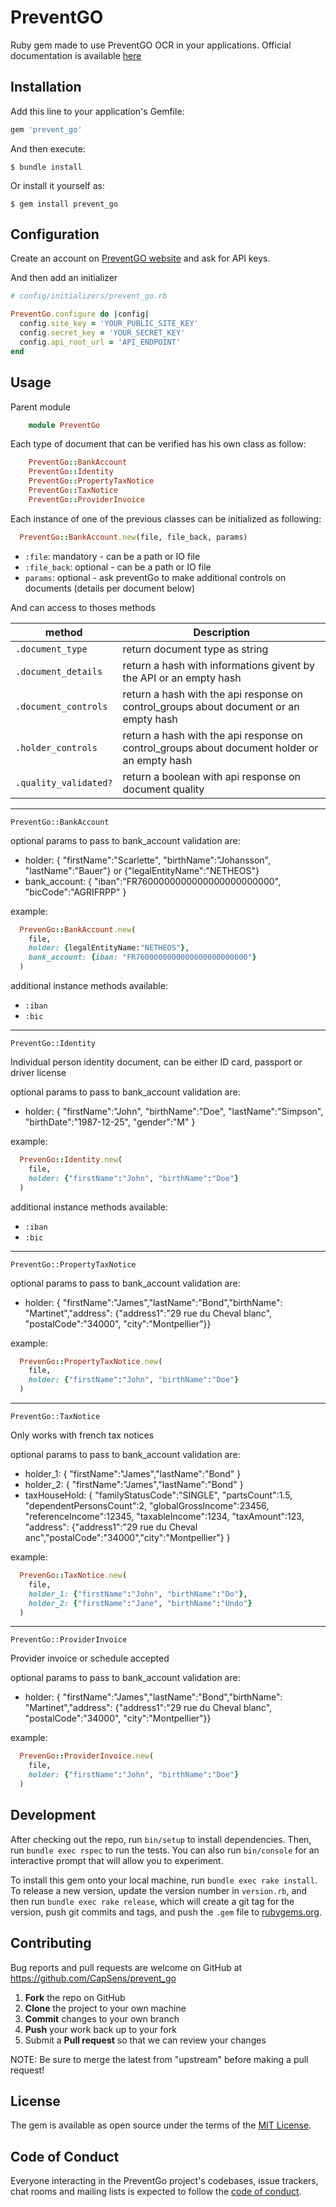 # PreventGO

Ruby gem made to use PreventGO OCR in your applications.
Official documentation is available [here](https://www.preventgo.io/)

## Installation

Add this line to your application's Gemfile:

```ruby
gem 'prevent_go'
```

And then execute:

    $ bundle install

Or install it yourself as:

    $ gem install prevent_go

## Configuration

Create an account on [PreventGO website](https://www.preventgo.io/) and ask for API keys.

And then add an initializer

```ruby
# config/initializers/prevent_go.rb

PreventGo.configure do |config|
  config.site_key = 'YOUR_PUBLIC_SITE_KEY'
  config.secret_key = 'YOUR_SECRET_KEY'
  config.api_root_url = 'API_ENDPOINT'
end
```

## Usage

Parent module

```ruby
    module PreventGo
```

Each type of document that can be verified has his own class as follow:

```ruby
    PreventGo::BankAccount
    PreventGo::Identity
    PreventGo::PropertyTaxNotice
    PreventGo::TaxNotice
    PreventGo::ProviderInvoice
```

Each instance of one of the previous classes can be initialized as following:

```ruby
  PreventGo::BankAccount.new(file, file_back, params)
```
- `:file`:      mandatory - can be a path or IO file
- `:file_back`: optional - can be a path or IO file
- `params`:     optional - ask preventGo to make additional controls on documents (details per document below)


And can access to thoses methods

| method               | Description | 
|----------------------|-------------|
| `.document_type`     | return document type as string |
| `.document_details`  | return a hash with informations givent by the API or an empty hash |
| `.document_controls` | return a hash with the api response on control_groups about document or an empty hash |
| `.holder_controls`   | return a hash with the api response on control_groups about document holder or an empty hash |
| `.quality_validated?`| return a boolean with api response on document quality |

------

`PreventGo::BankAccount`

optional params to pass to bank_account validation are:
- holder: { "firstName":"Scarlette", "birthName":"Johansson", "lastName":"Bauer"} or {"legalEntityName":"NETHEOS"}
- bank_account: { "iban":"FR7600000000000000000000000", "bicCode":"AGRIFRPP" }

example:
```ruby
  PrevenGo::BankAccount.new(
    file,
    holder: {legalEntityName:"NETHEOS"},
    bank_account: {iban: "FR7600000000000000000000000"}
  )
```

additional instance methods available:
- `:iban`
- `:bic`
------

`PreventGo::Identity`

Individual person identity document, can be either ID card, passport or driver license

optional params to pass to bank_account validation are:
- holder: { "firstName":"John", "birthName":"Doe", "lastName":"Simpson", "birthDate":"1987-12-25", "gender":"M" }

example:
```ruby
  PrevenGo::Identity.new(
    file,
    holder: {"firstName":"John", "birthName":"Doe"}
  )
```

additional instance methods available:
- `:iban`
- `:bic`

------

`PreventGo::PropertyTaxNotice`

optional params to pass to bank_account validation are:
- holder: { "firstName":"James","lastName":"Bond","birthName": "Martinet","address": {"address1":"29 rue du Cheval blanc", "postalCode":"34000", "city":"Montpellier"}}

example:
```ruby
  PrevenGo::PropertyTaxNotice.new(
    file,
    holder: {"firstName":"John", "birthName":"Doe"}
  )
```
------

`PreventGo::TaxNotice`

Only works with french tax notices

optional params to pass to bank_account validation are:
- holder_1: { "firstName":"James","lastName":"Bond" }
- holder_2: { "firstName":"James","lastName":"Bond" }
- taxHouseHold: {
  "familyStatusCode":"SINGLE",
  "partsCount":1.5,
  "dependentPersonsCount":2,
  "globalGrossIncome":23456,
  "referenceIncome":12345,
  "taxableIncome":1234,
  "taxAmount":123,
   "address": {"address1":"29 rue du Cheval anc","postalCode":"34000","city":"Montpellier"}
}

example:
```ruby
  PrevenGo::TaxNotice.new(
    file,
    holder_1: {"firstName":"John", "birthName":"Do"},
    holder_2: {"firstName":"Jane", "birthName":"Undo"}
  )
```
------

`PreventGo::ProviderInvoice`

Provider invoice or schedule accepted

optional params to pass to bank_account validation are:
- holder: { "firstName":"James","lastName":"Bond","birthName": "Martinet","address": {"address1":"29 rue du Cheval blanc", "postalCode":"34000", "city":"Montpellier"}}

example:
```ruby
  PrevenGo::ProviderInvoice.new(
    file,
    holder: {"firstName":"John", "birthName":"Doe"}
  )
```

## Development

After checking out the repo, run `bin/setup` to install dependencies. Then, run `bundle exec rspec` to run the tests. You can also run `bin/console` for an interactive prompt that will allow you to experiment.

To install this gem onto your local machine, run `bundle exec rake install`. To release a new version, update the version number in `version.rb`, and then run `bundle exec rake release`, which will create a git tag for the version, push git commits and tags, and push the `.gem` file to [rubygems.org](https://rubygems.org).

## Contributing

Bug reports and pull requests are welcome on GitHub at https://github.com/CapSens/prevent_go

1. **Fork** the repo on GitHub
2. **Clone** the project to your own machine
3. **Commit** changes to your own branch
4. **Push** your work back up to your fork
5. Submit a **Pull request** so that we can review your changes

NOTE: Be sure to merge the latest from "upstream" before making a pull request!

## License

The gem is available as open source under the terms of the [MIT License](https://opensource.org/licenses/MIT).

## Code of Conduct

Everyone interacting in the PreventGo project's codebases, issue trackers, chat rooms and mailing lists is expected to follow the [code of conduct](https://github.com/Capsens/prevent_go/blob/master/CODE_OF_CONDUCT.md).
